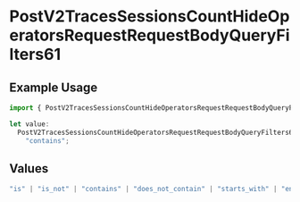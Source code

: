# PostV2TracesSessionsCountHideOperatorsRequestRequestBodyQueryFilters61

## Example Usage

```typescript
import { PostV2TracesSessionsCountHideOperatorsRequestRequestBodyQueryFilters61 } from "@orq-ai/node/models/operations";

let value:
  PostV2TracesSessionsCountHideOperatorsRequestRequestBodyQueryFilters61 =
    "contains";
```

## Values

```typescript
"is" | "is_not" | "contains" | "does_not_contain" | "starts_with" | "ends_with" | "is_empty" | "is_not_empty"
```